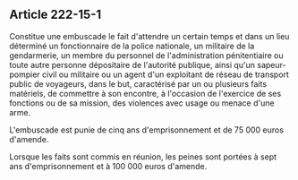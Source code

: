 Article 222-15-1
----
Constitue une embuscade le fait d'attendre un certain temps et dans un lieu
déterminé un fonctionnaire de la police nationale, un militaire de la
gendarmerie, un membre du personnel de l'administration pénitentiaire ou toute
autre personne dépositaire de l'autorité publique, ainsi qu'un sapeur-pompier
civil ou militaire ou un agent d'un exploitant de réseau de transport public de
voyageurs, dans le but, caractérisé par un ou plusieurs faits matériels, de
commettre à son encontre, à l'occasion de l'exercice de ses fonctions ou de sa
mission, des violences avec usage ou menace d'une arme.

L'embuscade est punie de cinq ans d'emprisonnement et de 75 000 euros d'amende.

Lorsque les faits sont commis en réunion, les peines sont portées à sept ans
d'emprisonnement et à 100 000 euros d'amende.
